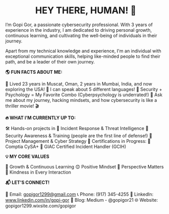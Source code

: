 

<div align="center">
<h1> HEY THERE, HUMAN! 👋 </h1>
</div>

I’m Gopi Gor, a passionate cybersecurity professional. With 3 years of experience in the industry, I am dedicated to driving personal growth, continuous learning, and cultivating the well-being of individuals in their journey.

Apart from my technical knowledge and experience, I'm an individual with exceptional communication skills, helping like-minded people to find their path, and be a leader of their own journey.

**🌎 FUN FACTS ABOUT ME:**

🔹 Lived 23 years in Muscat, Oman, 2 years in Mumbai, India, and now exploring the USA!
🔹 I can speak about 5 different languages!
🔹 Security + Psychology = My Favorite Combo (Cyberpsychology is underrated!)
🔹 Ask me about my journey, hacking mindsets, and how cybersecurity is like a thriller movie! 🎬

**🔥 WHAT I'M CURRENTLY UP TO:**

🛠 Hands-on projects in
🔹 Incident Response & Threat Intelligence
🔹 Security Awareness & Training (people are the first line of defense!)
🔹 Project Management & Cyber Strategy
🎯 Certifications in Progress: 
🔹 Comptia CySA+ 
🔹 GIAC Certified Incident Handler (GCIH)

**💡 MY CORE VALUES**

🌱 Growth & Continuous Learning
😊 Positive Mindset
🔎 Perspective Matters
💙 Kindness in Every Interaction

**📬 LET’S CONNECT!**

📧 Email: gopigor1299@gmail.com
📞 Phone: (917) 345-4255
💼 LinkedIn: www.linkedin.com/in/gopi-gor
📝 Blog: Medium - @gopigor21
🌐 Website: gopigor1299.wixsite.com/gopigor


